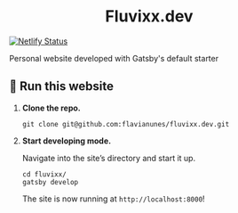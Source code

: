 
<h1 align="center">
  Fluvixx.dev
</h1>

[![Netlify Status](https://api.netlify.com/api/v1/badges/ad795063-6c08-453b-a820-bfd3ec4f030f/deploy-status)](https://app.netlify.com/sites/ecstatic-bhaskara-53387d/deploys)

Personal website developed with Gatsby's default starter


## 🚀 Run this website

1.  **Clone the repo.**

    ```shell
    git clone git@github.com:flavianunes/fluvixx.dev.git
    ```

1.  **Start developing mode.**

    Navigate into the site’s directory and start it up.

    ```shell
    cd fluvixx/
    gatsby develop
    ```


    The site is now running at `http://localhost:8000`!


